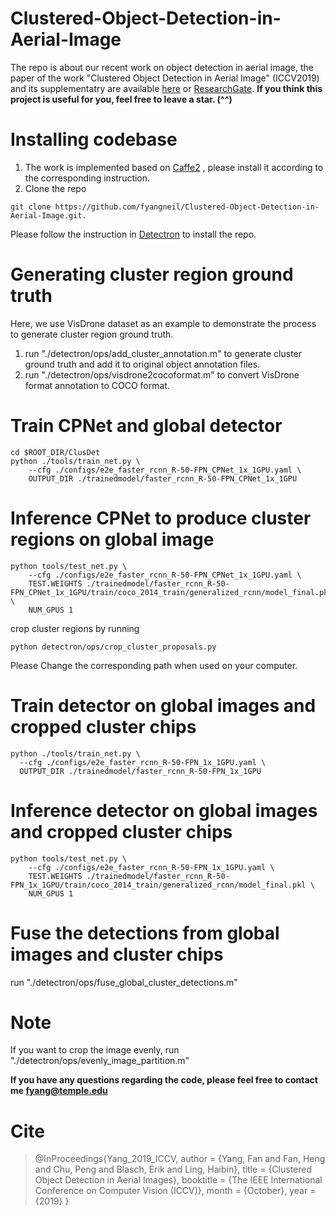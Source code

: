 # Clustered-Object-Detection-in-Aerial-Image
The repo is about our recent work on object detection in aerial image, the paper of the work "Clustered Object Detection in Aerial Image" (ICCV2019) and its supplementatry are available [here](https://drive.google.com/drive/folders/1qnqEXIkraCbdWW-WFRcLqIcLTKdPvyPc?usp=sharing) or [ResearchGate](https://www.researchgate.net/publication/335393286_ClusDet-supppdf). **If you think this project is useful for you, feel free to leave a star. (^^)**

# Installing codebase
1. The work is implemented based on [Caffe2](https://caffe2.ai/docs/getting-started.html?platform=windows&configuration=compile) , please install it according to the corresponding instruction.
2. Clone the repo 
```shell
git clone https://github.com/fyangneil/Clustered-Object-Detection-in-Aerial-Image.git.
```
   Please follow the instruction in [Detectron](https://github.com/facebookresearch/Detectron) to install the repo.
# Generating cluster region ground truth
Here, we use VisDrone dataset as an example to demonstrate the process to generate cluster region ground truth.
1. run "./detectron/ops/add_cluster_annotation.m" to generate cluster ground truth and add it to original object annotation files.
2. run "./detectron/ops/visdrone2cocoformat.m" to convert VisDrone format annotation to COCO format.

# Train CPNet and global detector
```shell
cd $ROOT_DIR/ClusDet
python ./tools/train_net.py \
    --cfg ./configs/e2e_faster_rcnn_R-50-FPN_CPNet_1x_1GPU.yaml \
    OUTPUT_DIR ./trainedmodel/faster_rcnn_R-50-FPN_CPNet_1x_1GPU
```
# Inference CPNet to produce cluster regions on global image
```shell
python tools/test_net.py \
    --cfg ./configs/e2e_faster_rcnn_R-50-FPN_CPNet_1x_1GPU.yaml \
    TEST.WEIGHTS ./trainedmodel/faster_rcnn_R-50-FPN_CPNet_1x_1GPU/train/coco_2014_train/generalized_rcnn/model_final.pkl \
    NUM_GPUS 1
 ``` 
 crop cluster regions by running 
 ```shell
python detectron/ops/crop_cluster_proposals.py
 ``` 
 Please Change the corresponding path when used on your computer.
# Train detector on global images and cropped cluster chips
  ```shell
 python ./tools/train_net.py \
    --cfg ./configs/e2e_faster_rcnn_R-50-FPN_1x_1GPU.yaml \
    OUTPUT_DIR ./trainedmodel/faster_rcnn_R-50-FPN_1x_1GPU
```
# Inference detector on global images and cropped cluster chips
```shell
python tools/test_net.py \
    --cfg ./configs/e2e_faster_rcnn_R-50-FPN_1x_1GPU.yaml \
    TEST.WEIGHTS ./trainedmodel/faster_rcnn_R-50-FPN_1x_1GPU/train/coco_2014_train/generalized_rcnn/model_final.pkl \
    NUM_GPUS 1
 ``` 
# Fuse the detections from global images and cluster chips
 run "./detectron/ops/fuse_global_cluster_detections.m"
# Note
If you want to crop the image evenly, run "./detectron/ops/evenly_image_partition.m"

**If you have any questions regarding the code, please feel free to contact me fyang@temple.edu**

# Cite 
>@InProceedings{Yang_2019_ICCV,
author = {Yang, Fan and Fan, Heng and Chu, Peng and Blasch, Erik and Ling, Haibin},
title = {Clustered Object Detection in Aerial Images},
booktitle = {The IEEE International Conference on Computer Vision (ICCV)},
month = {October},
year = {2019}
}

 
